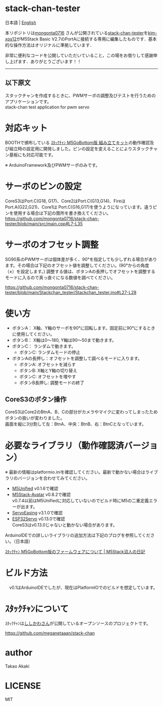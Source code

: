 # stack-chan-tester

日本語 | [English](README_en.md)

本リポジトリは[mongonta0716](https://github.com/mongonta0716/) さんが公開されている[stack-chan-tester](https://github.com/mongonta0716/stack-chan-tester)を[kim-xps12](https://github.com/kim-xps12)がM5Stack Basic V2.7のPortAに接続する専用に編集したものです．基本的な操作方法はオリジナルに準拠しています．

非常に便利なコードを公開していただいていること，この場をお借りして感謝申し上げます．ありがとうございます！！




---
以下原文
---

スタックチャンを作成するときに、PWMサーボの調整及びテストを行うためのアプリケーションです。<br>
stack-chan test application for pwm servo

# 対応キット
 BOOTHで頒布している [ｽﾀｯｸﾁｬﾝ M5GoBottom版 組み立てキット](https://mongonta.booth.pm/)の動作確認及び組立時の設定用に開発しました。ピンの設定を変えることによりスタックチャン基板にも対応可能です。

※ ArduinoFramework及びPWMサーボのみです。

# サーボのピンの設定
CoreS3はPort.C(G18, G17)、Core2はPort.C(G13,G14)、Fireは Port.A(G22,G21)、Core1は Port.C(G16,G17)を使うようになっています。違うピンを使用する場合は下記の箇所を書き換えてください。
https://github.com/mongonta0716/stack-chan-tester/blob/main/src/main.cpp#L7-L35

# サーボのオフセット調整
SG90系のPWMサーボは個体差が多く、90°を指定しても少しずれる場合があります。その場合は下記のオフセット値を調整してください。(90°からの角度（±）を設定します。)
調整する値は、ボタンAの長押しでオフセットを調整するモードに入るので真っ直ぐになる数値を調べてください。

https://github.com/mongonta0716/stack-chan-tester/blob/main/Stackchan_tester/Stackchan_tester.ino#L27-L28

# 使い方
* ボタンA： X軸、Y軸のサーボを90°に回転します。固定前に90°にするときに使用してください。
* ボタンB： X軸は0〜180, Y軸は90〜50まで動きます。
* ボタンC： ランダムで動きます。
    * ボタンC: ランダムモードの停止
* ボタンAの長押し：オフセットを調整して調べるモードに入ります。
    * ボタンA: オフセットを減らす
    * ボタンB: X軸とY軸の切り替え
    * ボタンC: オフセットを増やす
    * ボタンB長押し: 調整モードの終了

## CoreS3のボタン操作
CoreS3はCore2のBtnA、B、Cの部分がカメラやマイクに変わってしまったためボタンの扱いが変わりました。<br>
画面を縦に3分割して左：BtnA、中央：BtnB、右：BtnCとなっています。

# 必要なライブラリ（動作確認済バージョン）
※ 最新の情報はplatformio.iniを確認してください。最新で動かない場合はライブラリのバージョンを合わせてみてください。
- [M5Unified](https://github.com/m5stack/M5Unified) v0.1.6で確認
- [M5Stack-Avatar](https://github.com/meganetaaan/m5stack-avatar) v0.8.2で確認<br>v0.7.4以前はM5Unifiedに対応していないのでビルド時にM5の二重定義エラーが出ます。
- [ServoEasing](https://github.com/ArminJo/ServoEasing) v3.1.0で確認
- [ESP32Servo](https://github.com/madhephaestus/ESP32Servo) v0.13.0で確認<br>CoreS3はv0.13.0じゃないと動かない場合があります。

ArduinoIDEでの詳しいライブラリの追加方法は下記のブログを参照してください。（日本語）

[ｽﾀｯｸﾁｬﾝ M5GoBottom版のファームウェアについて | M5Stack沼人の日記](https://raspberrypi.mongonta.com/softwares-for-stackchan/)


# ビルド方法
　v0.1はArduinoIDEでしたが、現在はPlatformIOでのビルドを想定しています。

# ｽﾀｯｸﾁｬﾝについて
ｽﾀｯｸﾁｬﾝは[ししかわさん](https://github.com/meganetaaan)が公開しているオープンソースのプロジェクトです。

https://github.com/meganetaaan/stack-chan

# author
 Takao Akaki

# LICENSE
 MIT